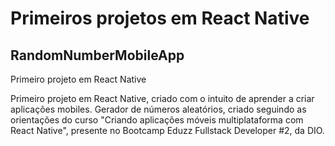 # Primeiros projetos em React Native

## RandomNumberMobileApp
Primeiro projeto em React Native

Primeiro projeto em React Native, criado com o intuito de aprender a criar aplicações mobiles.
Gerador de números aleatórios, criado seguindo as orientações do curso "Criando aplicações móveis multiplataforma com React Native",
presente no Bootcamp Eduzz Fullstack Developer #2, da DIO.
